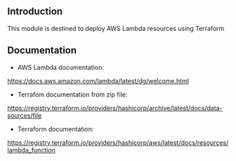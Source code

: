 ## Introduction

This module is destined to deploy AWS Lambda resources using Terraform

## Documentation

- AWS Lambda documentation: 

https://docs.aws.amazon.com/lambda/latest/dg/welcome.html

- Terrafom documentation from zip file: 

https://registry.terraform.io/providers/hashicorp/archive/latest/docs/data-sources/file

- Terraform documentation: 

https://registry.terraform.io/providers/hashicorp/aws/latest/docs/resources/lambda_function
